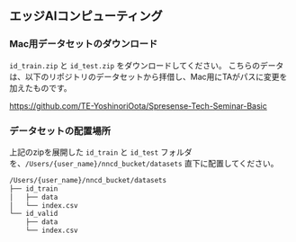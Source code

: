 ## エッジAIコンピューティング

### Mac用データセットのダウンロード

`id_train.zip` と `id_test.zip` をダウンロードしてください。
こちらのデータは、以下のリポジトリのデータセットから拝借し、Mac用にTAがパスに変更を加えたものです。

https://github.com/TE-YoshinoriOota/Spresense-Tech-Seminar-Basic


### データセットの配置場所

上記のzipを展開した `id_train` と `id_test` フォルダを、`/Users/{user_name}/nncd_bucket/datasets` 直下に配置してください。

```bash
/Users/{user_name}/nncd_bucket/datasets
├── id_train
│   ├── data
│   └── index.csv
└── id_valid
    ├── data
    └── index.csv
```
